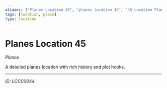 ```yaml
---
aliases: ["Planes Location 45", "planes location 45", "45 Location Planes"]
tags: [location, place]
type: location
---
```


# Planes Location 45

*Planes*

A detailed planes location with rich history and plot hooks.

---
*ID: LOC00044*